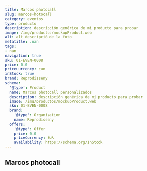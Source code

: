 ```yaml
---
title: Marcos photocall
slug: marcos-hotocall
category: eventos
type: producto
description: descripción genérica de mi producto para probar
image: /img/productos/mockupProduct.web
alt: alt descripció de la foto
metatitle: .nan
tags:
- nan
navigation: true
sku: 01-EVEN-0008
price: 0.0
priceCurrency: EUR
inStock: true
brand: Reprodisseny
schema:
  '@type': Product
  name: Marcos photocall personalizados
  description: descripción genérica de mi producto para probar
  image: /img/productos/mockupProduct.web
  sku: 01-EVEN-0008
  brand:
    '@type': Organization
    name: Reprodisseny
  offers:
    '@type': Offer
    price: 0.0
    priceCurrency: EUR
    availability: https://schema.org/InStock
---
```


## Marcos photocall

